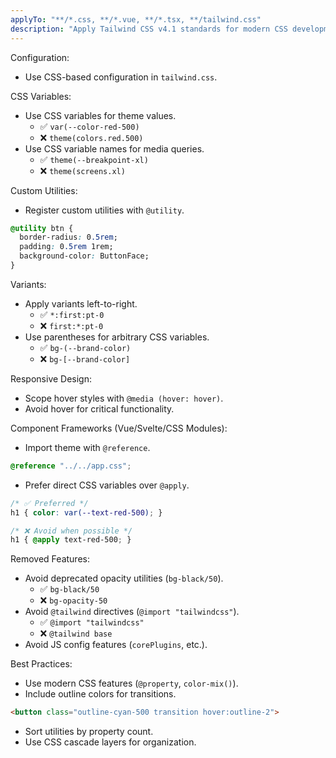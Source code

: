 ```yaml
---
applyTo: "**/*.css, **/*.vue, **/*.tsx, **/tailwind.css"
description: "Apply Tailwind CSS v4.1 standards for modern CSS development, focusing on CSS-based configuration, updated utility/variant syntax, and removal of deprecated features when writing CSS or using Tailwind utilities in various frameworks."
---
```


Configuration:
- Use CSS-based configuration in `tailwind.css`.

CSS Variables:
- Use CSS variables for theme values.
  - ✅ `var(--color-red-500)`
  - ❌ `theme(colors.red.500)`
- Use CSS variable names for media queries.
  - ✅ `theme(--breakpoint-xl)`
  - ❌ `theme(screens.xl)`

Custom Utilities:
- Register custom utilities with `@utility`.
```css
@utility btn {
  border-radius: 0.5rem;
  padding: 0.5rem 1rem;
  background-color: ButtonFace;
}
```

Variants:
- Apply variants left-to-right.
  - ✅ `*:first:pt-0`
  - ❌ `first:*:pt-0`
- Use parentheses for arbitrary CSS variables.
  - ✅ `bg-(--brand-color)`
  - ❌ `bg-[--brand-color]`

Responsive Design:
- Scope hover styles with `@media (hover: hover)`.
- Avoid hover for critical functionality.

Component Frameworks (Vue/Svelte/CSS Modules):
- Import theme with `@reference`.
```css
@reference "../../app.css";
```
- Prefer direct CSS variables over `@apply`.
```css
/* ✅ Preferred */
h1 { color: var(--text-red-500); }

/* ❌ Avoid when possible */
h1 { @apply text-red-500; }
```

Removed Features:
- Avoid deprecated opacity utilities (`bg-black/50`).
  - ✅ `bg-black/50`
  - ❌ `bg-opacity-50`
- Avoid `@tailwind` directives (`@import "tailwindcss"`).
  - ✅ `@import "tailwindcss"`
  - ❌ `@tailwind base`
- Avoid JS config features (`corePlugins`, etc.).

Best Practices:
- Use modern CSS features (`@property`, `color-mix()`).
- Include outline colors for transitions.
```html
<button class="outline-cyan-500 transition hover:outline-2">
```
- Sort utilities by property count.
- Use CSS cascade layers for organization.

